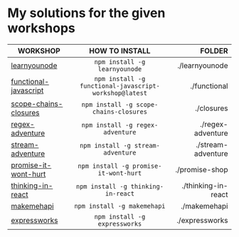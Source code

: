 # My solutions for the given workshops

| WORKSHOP         |  HOW TO INSTALL       | FOLDER                     |
| ------------- |:-------------:| --------------------------:|
|[learnyounode](https://github.com/workshopper/learnyounode/blob/master/README.md)|`npm install -g learnyounode` |./learnyounode |
|[functional-javascript](https://github.com/timoxley/functional-javascript-workshop/blob/master/Readme.md)|`npm install -g functional-javascript-workshop@latest` | ./functional|
|[scope-chains-closures](https://github.com/jesstelford/scope-chains-closures/blob/master/README.md)|`npm install -g scope-chains-closures` |./closures |
|[regex-adventure](https://github.com/substack/regex-adventure)|`npm install -g regex-adventure` |./regex-adventure|
|[stream-adventure](https://github.com/substack/stream-adventure)| `npm install -g stream-adventure`| ./stream-adventure|
| [promise-it-wont-hurt](https://github.com/stevekane/promise-it-wont-hurt)|`npm install -g promise-it-wont-hurt`|  ./promise-shop  |
| [thinking-in-react](https://github.com/asbjornenge/thinking-in-react)| `npm install -g thinking-in-react` | ./thinking-in-react |
| [makemehapi](https://github.com/hapijs/makemehapi)| `npm install -g makemehapi` | ./makemehapi |
| [expressworks](https://github.com/azat-co/expressworks)| `npm install -g expressworks` | ./expressworks |
